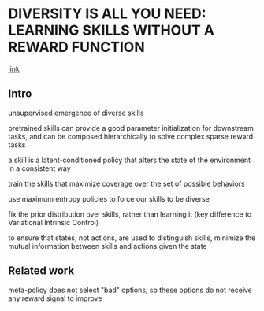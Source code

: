 # DIVERSITY IS ALL YOU NEED: LEARNING SKILLS WITHOUT A REWARD FUNCTION
[link](https://arxiv.org/pdf/1802.06070.pdf)

## Intro 

unsupervised emergence of diverse skills 

pretrained skills can provide a good parameter initialization for downstream tasks, and can be composed hierarchically to solve complex sparse reward tasks 

a skill is a latent-conditioned policy that alters the state of the environment in a consistent way 

train the skills that maximize coverage over the set of possible behaviors 

use maximum entropy policies to force our skills to be diverse 

fix the prior distribution over skills, rather than learning it (key difference to Variational Intrinsic Control)

to ensure that states, not actions, are used to distinguish skills, minimize the mutual information between skills and actions given the state 


## Related work 

meta-policy does not select "bad" options, so these options do not receive any reward signal to improve 

